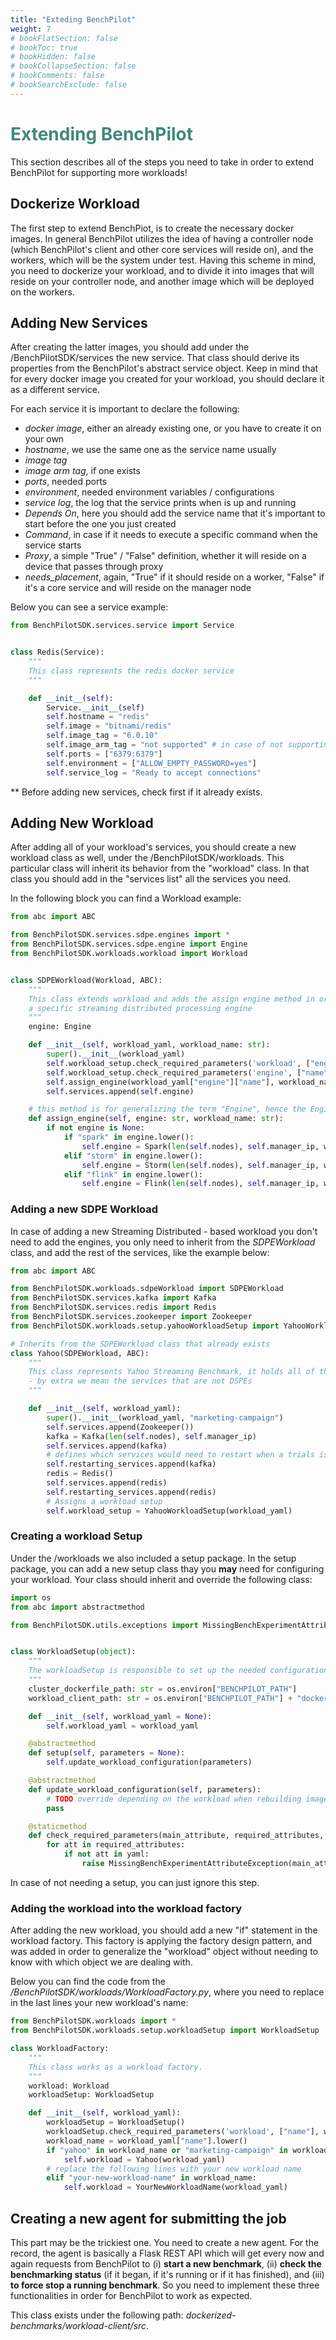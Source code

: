 ```yaml
---
title: "Exteding BenchPilot"
weight: 7
# bookFlatSection: false
# bookToc: true
# bookHidden: false
# bookCollapseSection: false
# bookComments: false
# bookSearchExclude: false
---
```

# <strong style="color: #40897B">Extending BenchPilot</strong>
This section describes all of the steps you need to take in order to extend BenchPilot for supporting more workloads!

## Dockerize Workload
The first step to extend BenchPiot, is to create the necessary docker images. In general BenchPilot utilizes the idea of having a controller node (which BenchPilot's client and other core services will reside on), and the workers, which will be the system under test. Having this scheme in mind, you need to dockerize your workload, and to divide it into images that will reside on your controller node, and another image which will be deployed on the workers. 

## Adding New Services
After creating the latter images, you should add under the /BenchPilotSDK/services the new service. That class should derive its properties from the BenchPilot's abstract service object. Keep in mind that for every docker image you created for your workload, you should declare it as a different service.

For each service it is important to declare the following:
- <i>docker image</i>, either an already existing one, or you have to create it on your own
- <i>hostname</i>, we use the same one as the service name usually
- <i>image tag</i>
- <i>image arm tag</i>, if one exists
- <i>ports</i>, needed ports
- <i>environment</i>, needed environment variables / configurations
- <i>service log</i>, the log that the service prints when is up and running
- <i>Depends On</i>, here you should add the service name that it's important to start before the one you just created
- <i>Command</i>, in case if it needs to execute a specific command when the service starts
- <i>Proxy</i>, a simple "True" / "False" definition, whether it will reside on a device that passes through proxy
- <i>needs_placement</i>, again, "True" if it should reside on a worker, "False" if it's a core service and will reside on the manager node

Below you can see a service example:
```python
from BenchPilotSDK.services.service import Service


class Redis(Service):
    """
    This class represents the redis docker service
    """

    def __init__(self):
        Service.__init__(self)
        self.hostname = "redis"
        self.image = "bitnami/redis"
        self.image_tag = "6.0.10"
        self.image_arm_tag = "not supported" # in case of not supporting arm images
        self.ports = ["6379:6379"]
        self.environment = ["ALLOW_EMPTY_PASSWORD=yes"]
        self.service_log = "Ready to accept connections"

```

** Before adding new services, check first if it already exists.

## Adding New Workload
After adding all of your workload's services, you should create a new workload class as well, under the /BenchPilotSDK/workloads. This particular class will inherit its behavior from the "workload" class. In that class you should add in the "services list" all the services you need. 

In the following block you can find a Workload example:
```python
from abc import ABC

from BenchPilotSDK.services.sdpe.engines import *
from BenchPilotSDK.services.sdpe.engine import Engine
from BenchPilotSDK.workloads.workload import Workload


class SDPEWorkload(Workload, ABC):
    """
    This class extends workload and adds the assign engine method in order to be able to assign
    a specific streaming distributed processing engine
    """
    engine: Engine

    def __init__(self, workload_yaml, workload_name: str):
        super().__init__(workload_yaml)
        self.workload_setup.check_required_parameters('workload', ["engine"], workload_yaml)
        self.workload_setup.check_required_parameters('engine', ["name"], workload_yaml["engine"])
        self.assign_engine(workload_yaml["engine"]["name"], workload_name)
        self.services.append(self.engine)

    # this method is for generalizing the term "Engine", hence the Engine is a generalized service that can be either Storm, Flink or Spark
    def assign_engine(self, engine: str, workload_name: str):
        if not engine is None:
            if "spark" in engine.lower():
                self.engine = Spark(len(self.nodes), self.manager_ip, workload_name)
            elif "storm" in engine.lower():
                self.engine = Storm(len(self.nodes), self.manager_ip, workload_name)
            elif "flink" in engine.lower():
                self.engine = Flink(len(self.nodes), self.manager_ip, workload_name)

```

### Adding a new SDPE Workload
In case of adding a new Streaming Distributed - based workload you don't need to add the engines, you only need to inherit from the <i>SDPEWorkload</i> class, and add the rest of the services, like the example below: 

```python
from abc import ABC

from BenchPilotSDK.workloads.sdpeWorkload import SDPEWorkload
from BenchPilotSDK.services.kafka import Kafka
from BenchPilotSDK.services.redis import Redis
from BenchPilotSDK.services.zookeeper import Zookeeper
from BenchPilotSDK.workloads.setup.yahooWorkloadSetup import YahooWorkloadSetup

# Inherits from the SDPEWorkload class that already exists
class Yahoo(SDPEWorkload, ABC):
    """
    This class represents Yahoo Streaming Benchmark, it holds all of the extra needed services.
    - by extra we mean the services that are not DSPEs
    """

    def __init__(self, workload_yaml):
        super().__init__(workload_yaml, "marketing-campaign")
        self.services.append(Zookeeper())
        kafka = Kafka(len(self.nodes), self.manager_ip)
        self.services.append(kafka)
        # defines which services would need to restart when a trials is over
        self.restarting_services.append(kafka)
        redis = Redis()
        self.services.append(redis)
        self.restarting_services.append(redis)
        # Assigns a workload setup
        self.workload_setup = YahooWorkloadSetup(workload_yaml)

```

### Creating a workload Setup
Under the /workloads we also included a setup package. In the setup package, you can add a new setup class thay you **may** need for configuring your workload. Your class should inherit and override the following class:
```python
import os
from abc import abstractmethod

from BenchPilotSDK.utils.exceptions import MissingBenchExperimentAttributeException


class WorkloadSetup(object):
    """
    The workloadSetup is responsible to set up the needed configuration files of a workload
    """
    cluster_dockerfile_path: str = os.environ["BENCHPILOT_PATH"]
    workload_client_path: str = os.environ["BENCHPILOT_PATH"] + "dockerized-benchmarks/workload-client/"

    def __init__(self, workload_yaml = None):
        self.workload_yaml = workload_yaml

    @abstractmethod
    def setup(self, parameters = None):
        self.update_workload_configuration(parameters)

    @abstractmethod
    def update_workload_configuration(self, parameters):
        # TODO override depending on the workload when rebuilding image
        pass

    @staticmethod
    def check_required_parameters(main_attribute, required_attributes, yaml):
        for att in required_attributes:
            if not att in yaml:
                raise MissingBenchExperimentAttributeException(main_attribute + "> " + att)
```

In case of not needing a setup, you can just ignore this step.

### Adding the workload into the workload factory
After adding the new workload, you should add a new "if" statement in the workload factory. This factory is applying the factory design pattern, and was added in order to generalize the "workload" object without needing to know with which object we are dealing with. 

Below you can find the code from the <i>/BenchPilotSDK/workloads/WorkloadFactory.py</i>, where you need to replace in the last lines your new workload's name:

```python
from BenchPilotSDK.workloads import *
from BenchPilotSDK.workloads.setup.workloadSetup import WorkloadSetup

class WorkloadFactory:
    """
    This class works as a workload factory.
    """
    workload: Workload
    workloadSetup: WorkloadSetup

    def __init__(self, workload_yaml):
        workloadSetup = WorkloadSetup()
        workloadSetup.check_required_parameters('workload', ["name"], workload_yaml)
        workload_name = workload_yaml["name"].lower()
        if "yahoo" in workload_name or "marketing-campaign" in workload_name:
            self.workload = Yahoo(workload_yaml)
        # replace the following lines with your new workload name
        elif "your-new-workload-name" in workload_name: 
            self.workload = YourNewWorkloadName(workload_yaml)
```


## Creating a new agent for submitting the job 
This part may be the trickiest one. You need to create a new agent. For the record, the agent is basically a Flask REST API which will get every now and again requests from BenchPilot to (i) <strong>start a new benchmark</strong>, (ii) <strong>check the benchmarking status</strong> (if it began, if it's running or if it has finished), and (iii) <strong>to force stop a running benchmark</strong>. So you need to implement these three functionalities in order for BenchPilot to work as expected.

This class exists under the following path: <i>dockerized-benchmarks/workload-client/src</i>.
